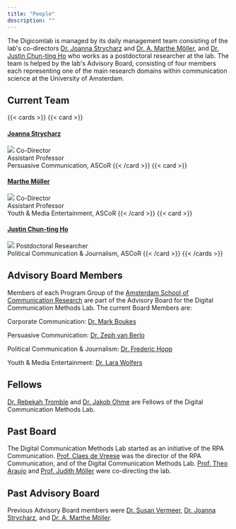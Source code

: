 ```yaml
---
title: "People"
description: ""
---
```


The Digicomlab is managed by its daily management team consisting of the lab's co-directors [Dr. Joanna Strycharz](https://www.uva.nl/en/profile/s/t/j.strycharz/j.strycharz.html) and [Dr. A. Marthe Möller](https://www.uva.nl/en/profile/m/o/a.m.moller/a.m.moller.html), and [Dr. Justin Chun-ting Ho](https://www.uva.nl/en/profile/h/o/j.c.ho/j.c.ho.html) who works as a postdoctoral researcher at the lab. The team is helped by the lab's Advisory Board, consisting of four members each representing one of the main research domains within communication science at the University of Amsterdam.



## Current Team

{{< cards >}}
{{< card >}}
#### [Joanna Strycharz](https://www.uva.nl/en/profile/s/t/j.strycharz/j.strycharz.html)
![](../profile_pic/jstrycharz.jpg)
Co-Director\
Assistant Professor\
Persuasive Communication, ASCoR
{{< /card >}}
{{< card >}}
#### [Marthe Möller](https://www.uva.nl/en/profile/m/o/a.m.moller/a.m.moller.html)
![](../profile_pic/ammoller.jpg)
Co-Director\
Assistant Professor\
Youth & Media Entertainment, ASCoR
{{< /card >}}
{{< card >}}
#### [Justin Chun-ting Ho](https://www.uva.nl/en/profile/h/o/j.c.ho/j.c.ho.html)
![](../profile_pic/jcho.jpg)
Postdoctoral Researcher\
Political Communication & Journalism, ASCoR
{{< /card >}}
{{< /cards >}}

## Advisory Board Members
Members of each Program Group of the [Amsterdam School of Communication Research](https://ascor.uva.nl/) are part of the Advisory Board for the Digital Communication Methods Lab. The current Board Members are:

Corporate Communication: [Dr. Mark Boukes](https://www.uva.nl/profiel/b/o/m.boukes/m.boukes.html)

Persuasive Communication: [Dr. Zeph van Berlo](https://www.uva.nl/profiel/b/e/z.m.c.vanberlo/z.m.c.van-berlo.html)

Political Communication & Journalism: [Dr. Frederic Hopp](https://www.uva.nl/en/profile/h/o/f.r.hopp/f.r.hopp.html)

Youth & Media Entertainment: [Dr. Lara Wolfers](https://www.uva.nl/en/profile/w/o/l.n.wolfers/l.n.wolfers.html)

## Fellows
[Dr. Rebekah Tromble](https://smpa.gwu.edu/rebekah-tromble) and [Dr. Jakob Ohme](https://www.weizenbaum-institut.de/portrait/p/jakob-ohme/#page=1&sort=date) are Fellows of the Digital Communication Methods Lab.

## Past Board
The Digital Communication Methods Lab started as an initiative of the RPA Communication. [Prof. Claes de Vreese](https://claesdevreese.wordpress.com/) was the director of the RPA Communication, and of the Digital Communication Methods Lab. [Prof. Theo Araujo](https://theoaraujo.eu/) and [Prof. Judith Möller](https://leibniz-hbi.de/en/staff/judith-moeller) were co-directing the lab.

## Past Advisory Board
Previous Advisory Board members were [Dr. Susan Vermeer](https://www.wur.nl/en/persons/susan-vermeer.htm), [Dr. Joanna Strycharz](https://www.uva.nl/en/profile/s/t/j.strycharz/j.strycharz.html), and [Dr. A. Marthe Möller](https://www.uva.nl/en/profile/m/o/a.m.moller/a.m.moller.html).